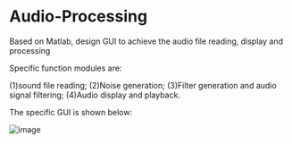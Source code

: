 # Audio-Processing
Based on Matlab, design GUI to achieve the audio file reading, display and processing

Specific function modules are: 

(1)sound file reading; (2)Noise generation; (3)Filter generation and audio signal filtering; (4)Audio display and playback.

The specific GUI is shown below:

![image](https://user-images.githubusercontent.com/59004542/120093272-b3e88480-c14b-11eb-8ff5-ae57cbb6114d.png)
